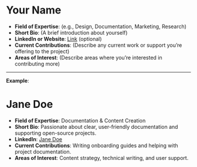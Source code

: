 # Your Name

- **Field of Expertise**: (e.g., Design, Documentation, Marketing, Research)
- **Short Bio**: (A brief introduction about yourself)
- **LinkedIn or Website**: [Link](https://your-link.com) (optional)
- **Current Contributions**: (Describe any current work or support you’re offering to the project)
- **Areas of Interest**: (Describe areas where you’re interested in contributing more)

---

**Example**:

# Jane Doe

- **Field of Expertise**: Documentation & Content Creation
- **Short Bio**: Passionate about clear, user-friendly documentation and supporting open-source projects.
- **LinkedIn**: [Jane Doe](https://linkedin.com/in/jane-doe)
- **Current Contributions**: Writing onboarding guides and helping with project documentation.
- **Areas of Interest**: Content strategy, technical writing, and user support.
